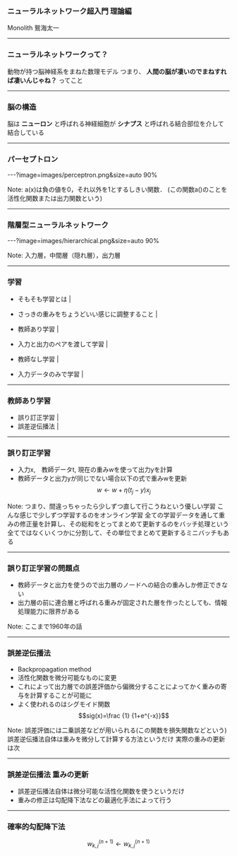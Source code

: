 ### ニューラルネットワーク超入門 理論編

Monolith 鴛海太一

---

### ニューラルネットワークって？

動物が持つ脳神経系をまねた数理モデル
つまり、
**人間の脳が凄いのでまねすれば凄いんじゃね？**
ってこと

---

### 脳の構造

脳は **ニューロン** と呼ばれる神経細胞が **シナプス** と呼ばれる結合部位を介して結合している

---

### パーセプトロン

---?image=images/perceptron.png&size=auto 90%

Note:
a(x)は負の値を0，それ以外を1とするしきい関数．
(この関数a()のことを活性化関数または出力関数という)

---

### 階層型ニューラルネットワーク

---?image=images/hierarchical.png&size=auto 90%

Note:
入力層，中間層（隠れ層），出力層

---

### 学習

- そもそも学習とは                          |
 - さっきの重みをちょうどいい感じに調整すること |

- 教師あり学習                              |
 - 入力と出力のペアを渡して学習                 |
- 教師なし学習                                  |
 - 入力データのみで学習                            |

---

### 教師あり学習

- 誤り訂正学習 |
- 誤差逆伝播法 |

---

### 誤り訂正学習

- 入力x,　教師データt, 現在の重みwを使って出力yを計算
- 教師データと出力yが同じでない場合以下の式で重みwを更新
 $$w \gets w + \eta(t_j-y)x_j$$

Note:
つまり、間違っちゃったら少しずつ直して行こうねという優しい学習
こんな感じで少しずつ学習するのをオンライン学習
全ての学習データを通して重みの修正量を計算し、その総和をとってまとめて更新するのをバッチ処理という
全てではなくいくつかに分割して、その単位でまとめて更新するミニバッチもある

---

### 誤り訂正学習の問題点

- 教師データと出力を使うので出力層のノードへの結合の重みしか修正できない
- 出力層の前に連合層と呼ばれる重みが固定された層を作ったとしても、情報処理能力に限界がある

Note:
ここまで1960年の話

---

### 誤差逆伝播法

- Backpropagation method
- 活性化関数を微分可能なものに変更
 - これによって出力層での誤差評価から偏微分することによってかく重みの寄与を計算することが可能に
 - よく使われるのはシグモイド関数
 $$sig(x)=\frac {1} {1+e^{-x}}$$

Note:
誤差評価には二乗誤差などが用いられる(この関数を損失関数などという)
誤差逆伝播法自体は重みを微分して計算する方法というだけ
実際の重みの更新は次

---

### 誤差逆伝播法 重みの更新

- 誤差逆伝播法自体は微分可能な活性化関数を使うというだけ
- 重みの修正は勾配降下法などの最適化手法によって行う

---

### 確率的勾配降下法


$$w_{k,j}^{(n+1)} \gets w_{k,j}^{(n+1)} $$
